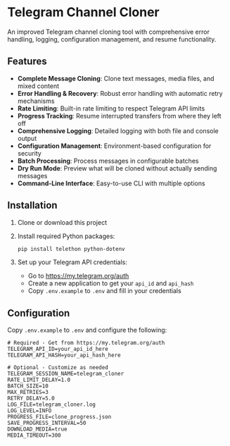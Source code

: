 # Telegram Channel Cloner

An improved Telegram channel cloning tool with comprehensive error handling, logging, configuration management, and resume functionality.

## Features

- **Complete Message Cloning**: Clone text messages, media files, and mixed content
- **Error Handling & Recovery**: Robust error handling with automatic retry mechanisms
- **Rate Limiting**: Built-in rate limiting to respect Telegram API limits
- **Progress Tracking**: Resume interrupted transfers from where they left off
- **Comprehensive Logging**: Detailed logging with both file and console output
- **Configuration Management**: Environment-based configuration for security
- **Batch Processing**: Process messages in configurable batches
- **Dry Run Mode**: Preview what will be cloned without actually sending messages
- **Command-Line Interface**: Easy-to-use CLI with multiple options

## Installation

1. Clone or download this project
2. Install required Python packages:
   ```bash
   pip install telethon python-dotenv
   ```

3. Set up your Telegram API credentials:
   - Go to https://my.telegram.org/auth
   - Create a new application to get your `api_id` and `api_hash`
   - Copy `.env.example` to `.env` and fill in your credentials

## Configuration

Copy `.env.example` to `.env` and configure the following:

```env
# Required - Get from https://my.telegram.org/auth
TELEGRAM_API_ID=your_api_id_here
TELEGRAM_API_HASH=your_api_hash_here

# Optional - Customize as needed
TELEGRAM_SESSION_NAME=telegram_cloner
RATE_LIMIT_DELAY=1.0
BATCH_SIZE=10
MAX_RETRIES=3
RETRY_DELAY=5.0
LOG_FILE=telegram_cloner.log
LOG_LEVEL=INFO
PROGRESS_FILE=clone_progress.json
SAVE_PROGRESS_INTERVAL=50
DOWNLOAD_MEDIA=true
MEDIA_TIMEOUT=300
